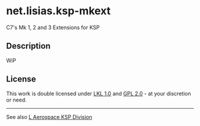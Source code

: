 # net.lisias.ksp-mkext

C7's Mk 1, 2 and 3 Extensions for KSP


## Description

WiP


## License

This work is double licensed under [LKL 1.0](http://ksp.lisias.net/SKL-1_0.txt) and [GPL 2.0](https://www.gnu.org/licenses/old-licenses/gpl-2.0.txt) - at your discretion or need.

- - - 
See also [L Aerospace KSP Division](http://ksp.lisias.net/)
